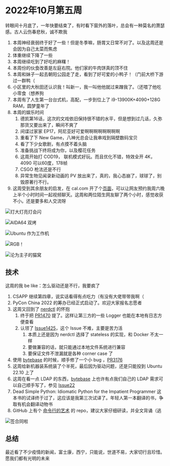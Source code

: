 # 2022年10月第五周

转眼间十月底了，一年快要结束了，有时看下窗外的落叶，总会有一种莫名的萧瑟感。古人云伤春悲秋，诚不欺我

1. 本周神经衰弱终于好了一些！但是冬季嘛，肠胃又日常不对了。以及这周还是会因为自己太菜而焦虑
2. 体重继续下降了一些
3. 本周继续吃到了好吃的麻糬！
4. 本周份的伙食改善是左庭右院。他们家的牛肉饼真的顶不住
5. 本周和妹子一起去朝阳公园走了走，看到了好可爱的小鸭子！（门前大桥下游过一群鸭（
6. 小区里的大秋田还认识我！叫新一，我一叫他他就过来蹭我了。（还喂了他吃小零食（想养狗
7. 本周有了人生第一台台式机，高配，一步到位上了 i9-13900K+4090+128G RAM，圆梦童年了
8. 本周的娱乐时间
    1. 德凯第16话，这次的文戏依旧保持很不错的水平，但是想到过几话，久弥那货又要出来了，瞬间不爽了
    2. 间谍过家家 EP17，阿尼亚好可爱啊啊啊啊啊啊啊啊
    3. 重看了下 New Game，八神光总会让我串戏到隔壁数码宝贝
    4. 看了下少女歌剧，有点摸不着头脑
    5. 准备挑战下终将成为你，以及樱花任务
    6. 这周开始打 COD19， 联机模式好玩。而且优化不错，特效全开 4K，4090 可以60度，178帧
    7. CSGO 枪法还是不行
    8. 异常生物见闻录新动画的 PV 放出来了，真的，我心态崩了，球球了，别毁原著行不行。
9. 这周受到其余朋友的启发，在 cal.com 开了个[页面](https://cal.com/manjusaka)，可以让网友预约我周六晚上半个小时时间一起视频聊天。这周和两位陌生网友聊了两个小时，感觉收获不小。还是要多和人交流呀

![灯大灯亮灯会闪](https://user-images.githubusercontent.com/7054676/198886802-7cc39998-4e61-4154-93c8-adfb93901617.png)

![AIDA64 双烤](https://user-images.githubusercontent.com/7054676/198886823-9616e34b-92a7-4b78-97d6-51c1fdb82ff4.png)

![Ubuntu 作为工作机](https://user-images.githubusercontent.com/7054676/198886850-9ad27cee-0538-4fc2-89d3-aa037889435a.png)

![RGB！](https://user-images.githubusercontent.com/7054676/198886881-2bb165af-43ac-4b61-8f20-98ff0b9904f5.png)

![沦为主子的猫窝](https://user-images.githubusercontent.com/7054676/198886900-7119e1a8-e5e5-4782-9011-494c9781fb55.png)

## 技术

这周的我 be like：怎么驱动还是不行，我要疯了

1. CSAPP 继续第四章，说实话看得有点吃力（有没有大佬带带我啊（
2. PyCon China 2022 的筹办已经正式启动了。欢迎大家报名志愿者
3. 这周又回到了 [nerdctl](https://github.com/containerd/nerdctl) 的怀抱
    1. 终于把 [PR1470](https://github.com/containerd/nerdctl/pull/1470) 提了。这样让第三方的一些 Logger 也能在本地有日志方便查看
    2. 认领了 [Issue1425](https://github.com/containerd/nerdctl/issues/1425)，这个 Issue 不难，主要是苦力活
        1. 本质上还是因为 nerdctl 选择了 stateless 的实现，和 Docker 不太一样
        2. 要做兼容的话，就只能通过本地文件系统进行兼容
        3. 要保证文件不泄漏就是各种 corner case 了
4. 使用 [bytebase](https://github.com/bytebase/bytebase) 的时候，顺手修了一个小 bug ，[PR3176](https://github.com/bytebase/bytebase/pull/3176)
5. 这周给新机器装系统装了个半死，最后因为驱动问题，还是只能投到 Ubuntu 22.10 上了
6. 这周在看一点 LDAP 的东西，[bytebase](https://github.com/bytebase/bytebase) 上也许有点我们自己的 LDAP 需求可以自己顺手写了，参见 [Issue22](https://github.com/bytebase/bytebase/issues/22)
7. Dead Simple Python: Idiomatic Python for the Impatient Programmer 这本书的试译终于过了，这应该是我第三次试译了。年轻人第一本翻译的书，争取有机会翻译动物书
8. GitHub 上有个 [命令行的艺术](https://github.com/jlevy/the-art-of-command-line) 的 repo，建议大家仔细研读，并全文背诵（逃

![签合同啦](https://user-images.githubusercontent.com/7054676/198886706-fd755129-6582-4a09-91ef-6f04178a9ccb.png)

## 总结

最近看了不少疫情的新闻，富士康，西宁，只能说，世道不易，大家切行且珍惜。愿我们都有光明的未来
